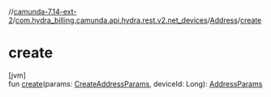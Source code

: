 //[camunda-7.14-ext-2](../../../index.md)/[com.hydra_billing.camunda.api.hydra.rest.v2.net_devices](../index.md)/[Address](index.md)/[create](create.md)

# create

[jvm]\
fun [create](create.md)(params: [CreateAddressParams](../../com.hydra_billing.camunda.api.hydra.rest.v2.net_devices.types/-create-address-params/index.md), deviceId: Long): [AddressParams](../../com.hydra_billing.camunda.api.hydra.rest.v2.net_devices.types/-address-params/index.md)
